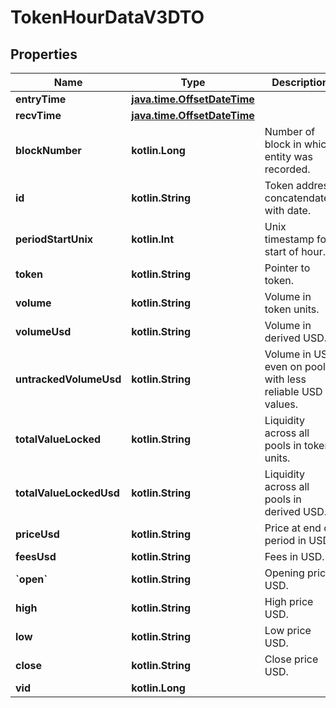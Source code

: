 
# TokenHourDataV3DTO

## Properties
Name | Type | Description | Notes
------------ | ------------- | ------------- | -------------
**entryTime** | [**java.time.OffsetDateTime**](java.time.OffsetDateTime.md) |  |  [optional]
**recvTime** | [**java.time.OffsetDateTime**](java.time.OffsetDateTime.md) |  |  [optional]
**blockNumber** | **kotlin.Long** | Number of block in which entity was recorded. |  [optional]
**id** | **kotlin.String** | Token address concatendated with date. |  [optional]
**periodStartUnix** | **kotlin.Int** | Unix timestamp for start of hour. |  [optional]
**token** | **kotlin.String** | Pointer to token. |  [optional]
**volume** | **kotlin.String** | Volume in token units. |  [optional]
**volumeUsd** | **kotlin.String** | Volume in derived USD. |  [optional]
**untrackedVolumeUsd** | **kotlin.String** | Volume in USD even on pools with less reliable USD values. |  [optional]
**totalValueLocked** | **kotlin.String** | Liquidity across all pools in token units. |  [optional]
**totalValueLockedUsd** | **kotlin.String** | Liquidity across all pools in derived USD. |  [optional]
**priceUsd** | **kotlin.String** | Price at end of period in USD. |  [optional]
**feesUsd** | **kotlin.String** | Fees in USD. |  [optional]
**&#x60;open&#x60;** | **kotlin.String** | Opening price USD. |  [optional]
**high** | **kotlin.String** | High price USD. |  [optional]
**low** | **kotlin.String** | Low price USD. |  [optional]
**close** | **kotlin.String** | Close price USD. |  [optional]
**vid** | **kotlin.Long** |  |  [optional]



